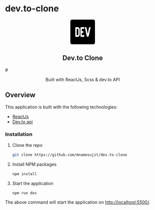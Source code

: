 # dev.to-clone

<p align="center">
  <a href="#">
    <img src="./public/devto_logo.svg" alt="Logo" width="80" height="80">
  </a>

  <h2 align="center">Dev.to Clone</h2>
#
  <p align="center">
    Built with ReactJs, Scss & dev.to API
  </p>  
</p>


## Overview

This application is built with the following technologies:

- [ReactJs](https://reactjs.org)
- [Dev.to api](https://docs.forem.com/api/)


### Installation

1. Clone the repo
    ```sh
    git clone https://github.com/mnamesujit/dev.to-clone
    ```
2. Install NPM packages
    ```sh
    npm install
    ```
3. Start the application
    ```sh
    npm run dev
    ```
The above command will start the application on [http://localhost:5500/](http://localhost:5500).

